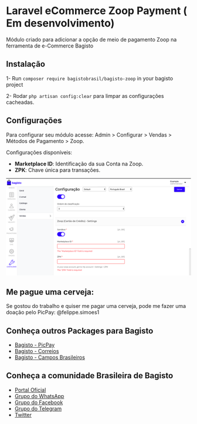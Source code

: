 
# Laravel eCommerce Zoop Payment ( Em desenvolvimento)

Módulo criado para adicionar a opção de meio de pagamento Zoop na ferramenta de e-Commerce Bagisto 

<!-- 
Para maiores informações acesse a página da extenção oficial [clicando aqui](https://bagisto.com/en/extensions/laravel-ecommerce-pagseguro-payment-gateway/) -->

<!-- For futher informations [click here](https://bagisto.com/en/extensions/laravel-ecommerce-pagseguro-payment-gateway/) -->

## Instalação

1- Run `composer require bagistobrasil/bagisto-zoop` in your bagisto project

2- Rodar `php artisan config:clear` para limpar as configurações cacheadas.


## Configurações

Para configurar seu módulo acesse: Admin > Configurar > Vendas > Métodos de Pagamento > Zoop.

Configurações disponíveis:

* **Marketplace ID**: Identificação da sua Conta na Zoop.
* **ZPK**: Chave única para transações.

![](screenshots/config.png)

## Me pague uma cerveja:

Se gostou do trabalho e quiser me pagar uma cerveja, pode me fazer uma doação pelo PicPay: @felippe.simoes1


## Conheça outros Packages para Bagisto

* [Bagisto - PicPay](https://github.com/cagartner/bagisto-picpay)
* [Bagisto - Correios](https://github.com/cagartner/bagisto-correios)
* [Bagisto - Campos Brasileiros](https://github.com/cagartner/bagisto-brazilcustomer)

## Conheça a comunidade Brasileira de Bagisto
- [Portal Oficial](https://bagisto.com.br)
- [Grupo do WhatsApp](https://chat.whatsapp.com/HpMKEoxf5neIfnpUlHGmaO)
- [Grupo do Facebook](https://www.facebook.com/groups/2552301808420521)
- [Grupo do Telegram](https://t.me/bagistobrasil)
- [Twitter](http://twitter.com/bagistobr)
 
